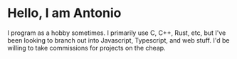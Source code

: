 # Hello, I am Antonio

I program as a hobby sometimes.
I primarily use C, C++, Rust, etc, but I've been looking to branch out into Javascript, Typescript, and web stuff.
I'd be willing to take commissions for projects on the cheap.

<!---
akvillavicencio/akvillavicencio is a ✨ special ✨ repository because its `README.md` (this file) appears on your GitHub profile.
You can click the Preview link to take a look at your changes.
--->

